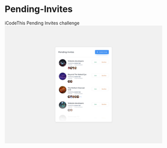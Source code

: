 # Pending-Invites
iCodeThis Pending Invites challenge
![Design preview for the Birthday list challenge](pending_invites.webp)